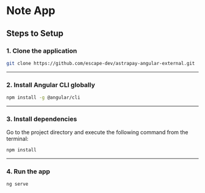 # Note App

## Steps to Setup

### 1. Clone the application

```bash
git clone https://github.com/escape-dev/astrapay-angular-external.git
```

---

### 2. Install Angular CLI globally

```bash
npm install -g @angular/cli
```

---

### 3. Install dependencies

Go to the project directory and execute the following command from the terminal:

```bash
npm install
```

---

### 4. Run the app

```bash
ng serve
```
